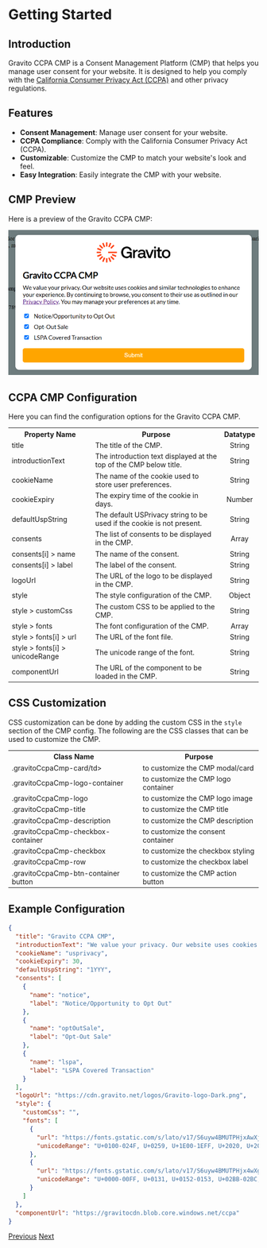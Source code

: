 # Getting Started

## Introduction

Gravito CCPA CMP is a Consent Management Platform (CMP) that helps you manage user consent for your website. It is designed to help you comply with the [California Consumer Privacy Act (CCPA)](../Gravito_CCPA_CMP/About_Ccpa.md) and other privacy regulations.

## Features

- **Consent Management**: Manage user consent for your website.
- **CCPA Compliance**: Comply with the California Consumer Privacy Act (CCPA).
- **Customizable**: Customize the CMP to match your website's look and feel.
- **Easy Integration**: Easily integrate the CMP with your website.

## CMP Preview

Here is a preview of the Gravito CCPA CMP:

![Gravito CCPA CMP](img/Gravito_CCPA_CMP.png)

## CCPA CMP Configuration

Here you can find the configuration options for the Gravito CCPA CMP.

<table>
    <tr>
        <th>Property Name</th>
        <th>Purpose</th>
        <th>Datatype</th>
    </tr>
    <tr>
        <td>title</td>
        <td>The title of the CMP.</td>
        <td style="text-align: center;">String</td>
    </tr>
    <tr>
        <td>introductionText</td>
        <td>The introduction text displayed at the top of the CMP below title.</td>
        <td style="text-align: center;">String</td>
    </tr>
    <tr>
        <td>cookieName</td>
        <td>The name of the cookie used to store user preferences.</td>
        <td style="text-align: center;">String</td>
    </tr>
    <tr>
        <td>cookieExpiry</td>
        <td>The expiry time of the cookie in days.</td>
        <td style="text-align: center;">Number</td>
    </tr>
    <tr>
        <td>defaultUspString</td>
        <td>The default USPrivacy string to be used if the cookie is not present.</td>
        <td style="text-align: center;">String</td>
    </tr>
    <tr>
        <td>consents</td>
        <td>The list of consents to be displayed in the CMP.</td>
        <td style="text-align: center;">Array</td>
    </tr>
    <tr>
        <td>consents[i] > name</td>
        <td>The name of the consent.</td>
        <td style="text-align: center;">String</td>
    </tr>
    <tr>
        <td>consents[i] > label</td>
        <td>The label of the consent.</td>
        <td style="text-align: center;">String</td>
    </tr>
    <tr>
        <td>logoUrl</td>
        <td>The URL of the logo to be displayed in the CMP.</td>
        <td style="text-align: center;">String</td>
    </tr>
    <tr>
        <td>style</td>
        <td>The style configuration of the CMP.</td>
        <td style="text-align: center;">Object</td>
    </tr>
    <tr>
        <td>style > customCss</td>
        <td>The custom CSS to be applied to the CMP.</td>
        <td style="text-align: center;">String</td>
    </tr>
    <tr>
        <td>style > fonts</td>
        <td>The font configuration of the CMP.</td>
        <td style="text-align: center;">Array</td>
    </tr>
    <tr>
        <td>style > fonts[i] > url</td>
        <td>The URL of the font file.</td>
        <td style="text-align: center;">String</td>
    </tr>
    <tr>
        <td>style > fonts[i] > unicodeRange</td>
        <td>The unicode range of the font.</td>
        <td style="text-align: center;">String</td>
    </tr>
    <tr>
        <td>componentUrl</td>
        <td>The URL of the component to be loaded in the CMP.</td>
        <td style="text-align: center;">String</td>
    </tr>
</table>

## CSS Customization

CSS customization can be done by adding the custom CSS in the `style` section of the CMP config. The following are the CSS classes that can be used to customize the CMP.

<table>
    <tr>
        <th>Class Name</th>
        <th>Purpose</th>
    </tr>
    <tr>
        <td>.gravitoCcpaCmp-card/td>
        <td>to customize the CMP modal/card</td>
    </tr>
    <tr>
        <td>.gravitoCcpaCmp-logo-container</td>
        <td>to customize the CMP logo container</td>
    </tr>
    <tr>
        <td>.gravitoCcpaCmp-logo</td>
        <td>to customize the CMP logo image</td>
    </tr>
    <tr>
        <td>.gravitoCcpaCmp-title</td>
        <td>to customize the CMP title</td>
    </tr>
    <tr>
        <td>.gravitoCcpaCmp-description</td>
        <td>to customize the CMP description</td>
    </tr>
    <tr>
        <td>.gravitoCcpaCmp-checkbox-container</td>
        <td>to customize the consent container</td>
    </tr>
    <tr>
        <td>.gravitoCcpaCmp-checkbox</td>
        <td>to customize the checkbox styling</td>
    </tr>
    <tr>
        <td>.gravitoCcpaCmp-row</td>
        <td>to customize the checkbox label</td>
    </tr>
    <tr>
        <td>.gravitoCcpaCmp-btn-container button</td>
        <td>to customize the CMP action button</td>
    </tr>
</table>

## Example Configuration

```json
{
  "title": "Gravito CCPA CMP",
  "introductionText": "We value your privacy. Our website uses cookies and similar technologies to enhance your experience. By continuing to browse, you consent to their use as outlined in our <a href='' target='_blank'>Privacy Policy</a>. You may manage your preferences at any time.",
  "cookieName": "usprivacy",
  "cookieExpiry": 30,
  "defaultUspString": "1YYY",
  "consents": [
    {
      "name": "notice",
      "label": "Notice/Opportunity to Opt Out"
    },
    {
      "name": "optOutSale",
      "label": "Opt-Out Sale"
    },
    {
      "name": "lspa",
      "label": "LSPA Covered Transaction"
    }
  ],
  "logoUrl": "https://cdn.gravito.net/logos/Gravito-logo-Dark.png",
  "style": {
    "customCss": "",
    "fonts": [
      {
        "url": "https://fonts.gstatic.com/s/lato/v17/S6uyw4BMUTPHjxAwXjeu.woff2",
        "unicodeRange": "U+0100-024F, U+0259, U+1E00-1EFF, U+2020, U+20A0-20AB, U+20AD-20CF, U+2113, U+2C60-2C7F, U+A720-A7FF;"
      },
      {
        "url": "https://fonts.gstatic.com/s/lato/v17/S6uyw4BMUTPHjx4wXg.woff2",
        "unicodeRange": "U+0000-00FF, U+0131, U+0152-0153, U+02BB-02BC, U+02C6, U+02DA, U+02DC, U+2000-206F, U+2074, U+20AC, U+2122, U+2191, U+2193, U+2212, U+2215, U+FEFF, U+FFFD;"
      }
    ]
  },
  "componentUrl": "https://gravitocdn.blob.core.windows.net/ccpa"
}
```

<div class="rst-footer-buttons" role="navigation" aria-label="Footer Navigation">
    <a href="../../Gravito_Intelligent_CMP/Advanced_Features/" class="btn btn-neutral float-left" title="Advanced Features"><span class="icon icon-circle-arrow-left"></span> Previous</a>
    <a href="../About_Ccpa" class="btn btn-neutral float-right" title="About CCPA">Next <span class="icon icon-circle-arrow-right"></span></a>
</div>
